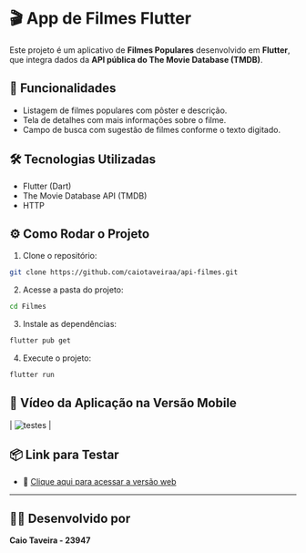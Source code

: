 # 🎬 App de Filmes Flutter

Este projeto é um aplicativo de **Filmes Populares** desenvolvido em **Flutter**, que integra dados da **API pública do The Movie Database (TMDB)**.

## 🚀 Funcionalidades

- Listagem de filmes populares com pôster e descrição.
- Tela de detalhes com mais informações sobre o filme.
- Campo de busca com sugestão de filmes conforme o texto digitado.

## 🛠️ Tecnologias Utilizadas

- Flutter (Dart)
- The Movie Database API (TMDB)
- HTTP

## ⚙️ Como Rodar o Projeto

1. Clone o repositório:

```bash
git clone https://github.com/caiotaveiraa/api-filmes.git
```

2. Acesse a pasta do projeto:

```bash
cd Filmes
```

3. Instale as dependências:

```bash
flutter pub get
```

4. Execute o projeto:

```bash
flutter run
```

## 📱 Vídeo da Aplicação na Versão Mobile

| ![testes](imagens/video.gif) |

## 📦 Link para Testar

- 🔗 [Clique aqui para acessar a versão web](https://preview.flutlab.io/caio_taveira/filmes/)

---

## 👨‍🎓 Desenvolvido por

**Caio Taveira - 23947**

